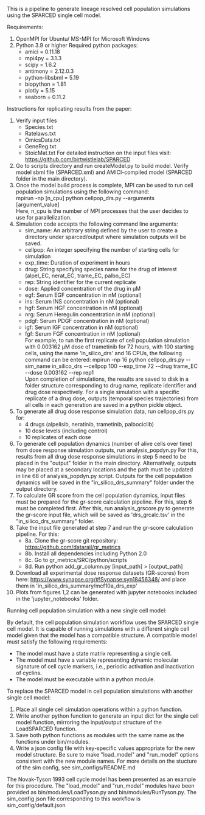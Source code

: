 This is a pipeline to generate lineage resolved cell population simulations using the SPARCED single cell model.

Requirements:

1. OpenMPI for Ubuntu/ MS-MPI for Microsoft Windows
2. Python 3.9 or higher
    Required python packages:
    * amici = 0.11.18
    * mpi4py = 3.1.3
    * scipy = 1.6.2
    * antimony = 2.12.0.3
    * python-libsbml = 5.19
    * biopython = 1.81
    * plotly = 5.15
    * seaborn = 0.11.2



Instructions for replicating results from the paper:

1. Verify input files
    * Species.txt
    * Ratelaws.txt
    * OmicsData.txt
    * GeneReg.txt
    * StoicMat.txt
   For detailed instruction on the input files visit: https://github.com/birtwistlelab/SPARCED
2. Go to scripts directory and run createModel.py to build model. Verify model sbml file (SPARCED.xml) and AMICI-compiled model (SPARCED folder
    in the main directory).
3. Once the model build process is complete, MPI can be used to run cell population simulations using the following command:   
    mpirun -np [n_cpu] python cellpop_drs.py --arguments [argument_value]   
    Here, n_cpu  is the number of MPI processes that the user decides to use for parallelization.
4. Simulation code accepts the following command line arguments:
    * sim_name: An arbitrary string defined by the user to create a directory under sparced/output where simulation outputs will be saved.
    * cellpop: An integer specifying the number of starting cells for simulation
    * exp_time: Duration of experiment in hours
    * drug: String specifying species name for the drug of interest (alpel_EC, nerat_EC, trame_EC, palbo_EC)
    * rep: String identifier for the current replicate
    * dose: Applied concentration of the drug in μM
    * egf: Serum EGF concentration in nM (optional)
    * ins: Serum INS concentration in nM (optional)
    * hgf: Serum HGF concentration in nM (optional)
    * nrg: Serum Heregulin concentration in nM (optional)
    * pdgf: Serum PDGF concentration in nM (optional)
    * igf: Serum IGF concentration in nM (optional)
    * fgf: Serum FGF concentration in nM (optional)   
    For example, to run the first replicate of cell population simulation with 0.003162 μM dose of trametinib for 72 hours, with 100 starting cells, using
    the name 'in_silico_drs' and 16 CPUs, the following command can be entered:
    mpirun -np 16 python cellpop_drs.py --sim_name in_silico_drs --cellpop 100 --exp_time 72 --drug trame_EC --dose 0.003162 --rep rep1   
    Upon completion of simulations, the results are saved to disk in a folder structure corresponding to drug name, replicate identifier and
    drug dose respectively. For a single simulation with a specific replicate of a drug dose, outputs (temporal species trajectories)
    from all cells in each generation are 
    saved in a python pickle object.
5. To generate all drug dose response simulation data, run cellpop_drs.py for:
    * 4 drugs (alpelisib, neratinib, trametinib, palbociclib)
    * 10 dose levels (including control)
    * 10 replicates of each dose
6. To generate cell population dynamics (number of alive cells over time) from dose response simulation outputs, run analysis_popdyn.py
    For this, results from all drug dose response simulations in step 5 need to be placed in the "output" folder in the main directory.
    Alternatively, outputs may be placed at a secondary locations and the path must be updated in line 68 of analysis_popdyn.py script.
    Outputs for the cell population dynamics will be saved in the "in_silico_drs_summary" folder under the output directory.
7. To calculate GR score from the cell population dynamics, input files must be prepared for the gr-score calculation pipeline. For this, step 6
    must be completed first. After this, run analysis_grscore.py to generate the gr-score input file, which will be saved as 'drs_grcalc.tsv'
    in the "in_silico_drs_summary" folder.
8. Take the input file generated at step 7 and run the gr-score calculation pipeline. For this:
    * 8a. Clone the gr-score git repository: https://github.com/datarail/gr_metrics
    * 8b. Install all dependencies including Python 2.0
    * 8c. Go to gr_metrics/SRC/python/scripts
    * 8d. Run python add_gr_column.py [input_path] > [output_path]    
9. Download all experimental dose response datasets (GR-scores) from here: https://www.synapse.org/#!Synapse:syn18456348/ and place them in
    'in_silico_drs_summary/mcf10a_drs_exp'
10. Plots from figures 1,2 can be generated with jupyter notebooks included in the 'jupyter_notebooks' folder.


Running cell population simulation with a new single cell model:

By default, the cell population simulation workflow uses the SPARCED single cell model.
It is capable of running simulations with a different single cell model given that 
the model has a compatible structure. A compatible model must satisfy the following
requirements:
* The model must have a state matrix representing a single cell.
* The model must have a variable representing dynamic molecular signature of cell cycle markers,
i.e., periodic activation and inactivation of cyclins.
* The model must be executable within a python module.

To replace the SPARCED model in cell population simulations with another single cell model:

1. Place all single cell simulation operations within a python function.
2. Write another python function to generate an input dict for the single cell model function, mirroring the input/output structure of the LoadSPARCED function.
3. Save both python functions as modules with the same name as the functions under bin/modules.
4. Write a json config file with key-specific values appropriate for the new model structure. Be sure to make "load_model" and "run_model" options consistent with the new module names. For more details on the stucture of the sim config, see sim_configs/README.md

The Novak-Tyson 1993 cell cycle model has been presented as an example for this procedure.
The "load_model" and "run_model" modules have been provided as bin/modules/LoadTyson.py and bin/modules/RunTyson.py.
The sim_config json file corresponding to this workflow is sim_config/default.json



